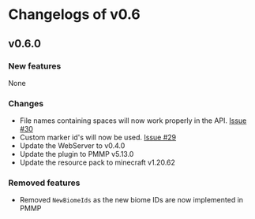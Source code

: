 # Changelogs of v0.6

## v0.6.0

### New features

None

### Changes

- File names containing spaces will now work properly in the
  API. [Issue #30](https://github.com/Hebbinkpro/PocketMap/issues/30)
- Custom marker id's will now be used. [Issue #29](https://github.com/Hebbinkpro/PocketMap/issues/29)
- Update the WebServer to v0.4.0
- Update the plugin to PMMP v5.13.0
- Update the resource pack to minecraft v1.20.62

### Removed features

- Removed `NewBiomeIds` as the new biome IDs are now implemented in PMMP

